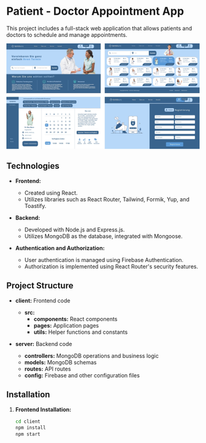 # Patient - Doctor Appointment App

This project includes a full-stack web application that allows patients and doctors to schedule and manage appointments. 

<img alt="alt_text" src="./Frontend/projectIMG.jpg"/>

## Technologies

- **Frontend:**
  - Created using React.
  - Utilizes libraries such as React Router, Tailwind, Formik, Yup, and Toastify.

- **Backend:**
  - Developed with Node.js and Express.js.
  - Utilizes MongoDB as the database, integrated with Mongoose.
  
- **Authentication and Authorization:**
  - User authentication is managed using Firebase Authentication.
  - Authorization is implemented using React Router's security features.

## Project Structure

- **client:** Frontend code
  - **src:**
    - **components:** React components
    - **pages:** Application pages
    - **utils:** Helper functions and constants

- **server:** Backend code
  - **controllers:** MongoDB operations and business logic
  - **models:** MongoDB schemas
  - **routes:** API routes
  - **config:** Firebase and other configuration files

## Installation

1. **Frontend Installation:**
   ```bash
   cd client
   npm install
   npm start
